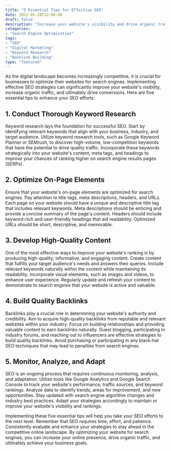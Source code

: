 ```yaml
---
title: "5 Essential Tips for Effective SEO"
date: 2022-05-20T12:00:00
draft: false
description: "Increase your website's visibility and drive organic traffic with these SEO tips."
categories:
- "Search Engine Optimization"
tags:
- "SEO"
- "Digital Marketing"
- "Keyword Research"
- "Backlink Building"
type: "featured"
---
```


As the digital landscape becomes increasingly competitive, it is crucial for businesses to optimize their websites for search engines. Implementing effective SEO strategies can significantly improve your website's visibility, increase organic traffic, and ultimately drive conversions. Here are five essential tips to enhance your SEO efforts:

## 1. Conduct Thorough Keyword Research

Keyword research lays the foundation for successful SEO. Start by identifying relevant keywords that align with your business, industry, and target audience. Utilize keyword research tools, such as Google Keyword Planner or SEMrush, to discover high-volume, low-competition keywords that have the potential to drive quality traffic. Incorporate these keywords strategically into your website's content, meta tags, and headings to improve your chances of ranking higher on search engine results pages (SERPs).

## 2. Optimize On-Page Elements

Ensure that your website's on-page elements are optimized for search engines. Pay attention to title tags, meta descriptions, headers, and URLs. Each page on your website should have a unique and descriptive title tag that includes relevant keywords. Meta descriptions should be enticing and provide a concise summary of the page's content. Headers should include keyword-rich and user-friendly headings that aid readability. Optimized URLs should be short, descriptive, and memorable.

## 3. Develop High-Quality Content

One of the most effective ways to improve your website's ranking is by producing high-quality, informative, and engaging content. Create content that fulfills your target audience's needs and answers their queries. Include relevant keywords naturally within the content while maintaining its readability. Incorporate visual elements, such as images and videos, to enhance user experience. Regularly update and refresh your content to demonstrate to search engines that your website is active and valuable.

## 4. Build Quality Backlinks

Backlinks play a crucial role in determining your website's authority and credibility. Aim to acquire high-quality backlinks from reputable and relevant websites within your industry. Focus on building relationships and providing valuable content to earn backlinks naturally. Guest blogging, participating in industry forums, and reaching out to influencers are effective strategies to build quality backlinks. Avoid purchasing or participating in any black-hat SEO techniques that may lead to penalties from search engines.

## 5. Monitor, Analyze, and Adapt

SEO is an ongoing process that requires continuous monitoring, analysis, and adaptation. Utilize tools like Google Analytics and Google Search Console to track your website's performance, traffic sources, and keyword rankings. Analyze data to identify trends, areas for improvement, and new opportunities. Stay updated with search engine algorithm changes and industry best practices. Adapt your strategies accordingly to maintain or improve your website's visibility and rankings.

Implementing these five essential tips will help you take your SEO efforts to the next level. Remember that SEO requires time, effort, and patience. Consistently evaluate and enhance your strategies to stay ahead in the competitive online landscape. By optimizing your website for search engines, you can increase your online presence, drive organic traffic, and ultimately achieve your business goals.
